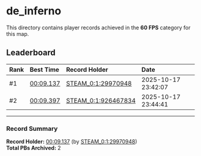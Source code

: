 # de_inferno

This directory contains player records achieved in the **60 FPS** category for this map.

## Leaderboard

| Rank | Best Time | Record Holder | Date                |
| :--- | :-------- | :------------ | :------------------ |
| #1   | [00:09.137](./00009137_STEAM_0_1_29970948_20251017-234207.zip) | [STEAM_0:1:29970948](https://speedrun16.com/profile/STEAM_0:1:29970948)   | 2025-10-17 23:42:07 |
| #2   | [00:09.397](./00009397_STEAM_0_1_926467834_20251017-234441.zip) | [STEAM_0:1:926467834](https://speedrun16.com/profile/STEAM_0:1:926467834)   | 2025-10-17 23:44:41 |

---

### Record Summary
**Record Holder:** [00:09.137](./00009137_STEAM_0_1_29970948_20251017-234207.zip) (by [STEAM_0:1:29970948](https://speedrun16.com/profile/STEAM_0:1:29970948))  
**Total PBs Archived:** 2